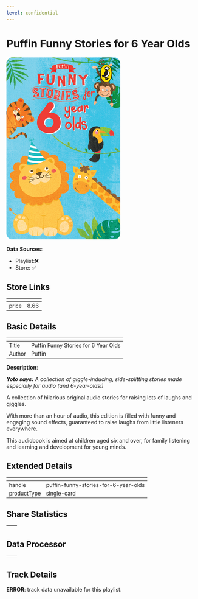 ```yaml
---
level: confidential
---
```

# Puffin Funny Stories for 6 Year Olds

![card_[4B3nC].png](../../img/cards/card_[4B3nC].png)

**Data Sources**: 

- Playlist:❌
- Store: ✅


## Store Links

| <!-- --> | <!-- --> |
| - | - |
| price | 8.66 |


## Basic Details

| <!-- --> | <!-- --> |
| - | - |
| Title | Puffin Funny Stories for 6 Year Olds |
| Author | Puffin |

**Description**:

_**Yoto says:** A collection of giggle-inducing, side-splitting stories made especially for audio (and 6-year-olds!)_  

A collection of hilarious original audio stories for raising lots of laughs and giggles.  
  
With more than an hour of audio, this edition is filled with funny and engaging sound effects, guaranteed to raise laughs from little listeners everywhere.  
  
This audiobook is aimed at children aged six and over, for family listening and learning and development for young minds.


## Extended Details

| <!-- --> | <!-- --> |
| - | - |
| handle | puffin-funny-stories-for-6-year-olds |
| productType | single-card |


## Share Statistics

| <!-- --> | <!-- --> |
| - | - |


## Data Processor

| <!-- --> | <!-- --> |
| - | - |


## Track Details

**ERROR**: track data unavailable for this playlist.
